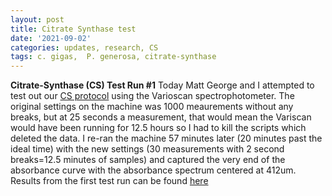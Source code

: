 ```yaml
---
layout: post
title: Citrate Synthase test 
date: '2021-09-02'
categories: updates, research, CS
tags: c. gigas,  P. generosa, citrate-synthase
---
```

**Citrate-Synthase (CS) Test Run #1**
Today Matt George and I attempted to test out our [CS protocol](https://www.abcam.com/ps/products/239/ab239712/documents/ab239712_Citrate%20Synthase%20Assay%20Kit%20v1a%20(website).pdf) using the Varioscan spectrophotometer. The original settings on the machine was 1000 meaurements without any breaks, but at 25 seconds a measurement, that would mean the Variscan would have been running for 12.5 hours so I had to kill the scripts which deleted the data. I re-ran the machine 57 minutes later (20 minutes past the ideal time) with the new settings (30 measurements with 2 second breaks=12.5 minutes of samples) and captured the very end of the absorbance curve with the absorbance spectrum centered at 412um. Results from the first test run can be found [here](https://www.docfly.com/editor/ea6b72a1a3095c6e5f3b/73r1t00xcjd-a5c5e9df)
